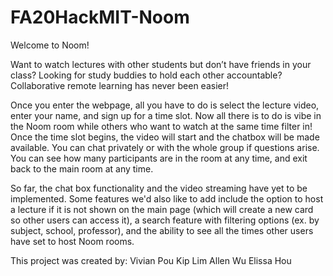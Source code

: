 # FA20HackMIT-Noom

Welcome to Noom! 

Want to watch lectures with other students but don’t have friends in your class? Looking for study buddies to hold each other accountable? Collaborative remote learning has never been easier!

Once you enter the webpage, all you have to do is select the lecture video, enter your name, and sign up for a time slot. Now all there is to do is vibe in the Noom room while others who want to watch at the same time filter in! Once the time slot begins, the video will start and the chatbox will be made available. You can chat privately or with the whole group if questions arise. You can see how many participants are in the room at any time, and exit back to the main room at any time. 

So far, the chat box functionality and the video streaming have yet to be implemented. Some features we'd also like to add include the option to host a lecture if it is not shown on the main page (which will create a new card so other users can access it), a search feature with filtering options (ex. by subject, school, professor), and the ability to see all the times other users have set to host Noom rooms. 

This project was created by:
Vivian Pou
Kip Lim
Allen Wu
Elissa Hou
